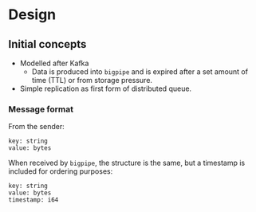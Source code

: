 # Design

## Initial concepts

- Modelled after Kafka
  - Data is produced into `bigpipe` and is expired after a set amount of time (TTL) or from storage pressure.
- Simple replication as first form of distributed queue.


### Message format

From the sender:

```
key: string
value: bytes
```

When received by `bigpipe`, the structure is the same, but a timestamp is included for ordering purposes:

```
key: string
value: bytes
timestamp: i64
```
